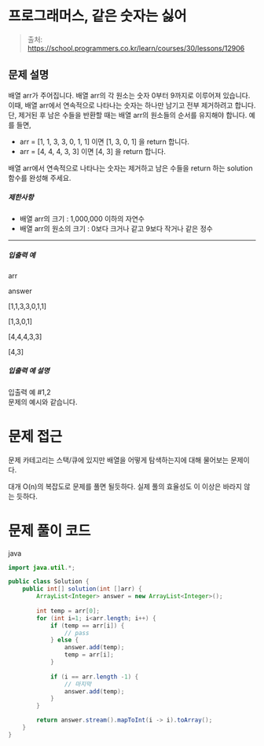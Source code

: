 # 프로그래머스, 같은 숫자는 싫어

> 출처: https://school.programmers.co.kr/learn/courses/30/lessons/12906

## 문제 설명

배열 arr가 주어집니다. 배열 arr의 각 원소는 숫자 0부터 9까지로 이루어져 있습니다. 이때, 배열 arr에서 연속적으로 나타나는 숫자는 하나만 남기고 전부 제거하려고 합니다. 단, 제거된 후 남은 수들을 반환할 때는 배열 arr의 원소들의 순서를 유지해야 합니다. 예를 들면,

*   arr = \[1, 1, 3, 3, 0, 1, 1\] 이면 \[1, 3, 0, 1\] 을 return 합니다.
*   arr = \[4, 4, 4, 3, 3\] 이면 \[4, 3\] 을 return 합니다.

배열 arr에서 연속적으로 나타나는 숫자는 제거하고 남은 수들을 return 하는 solution 함수를 완성해 주세요.

##### 제한사항

*   배열 arr의 크기 : 1,000,000 이하의 자연수
*   배열 arr의 원소의 크기 : 0보다 크거나 같고 9보다 작거나 같은 정수

* * *

##### 입출력 예

arr

answer

\[1,1,3,3,0,1,1\]

\[1,3,0,1\]

\[4,4,4,3,3\]

\[4,3\]

##### 입출력 예 설명

입출력 예 #1,2  
문제의 예시와 같습니다.
# 문제 접근

문제 카테고리는 스택/큐에 있지만 배열을 어떻게 탐색하는지에 대해 물어보는 문제이다.

대개 O(n)의 복잡도로 문제를 풀면 될듯하다. 실제 풀의 효율성도 이 이상은 바라지 않는 듯하다.



# 문제 풀이 코드

java

```java
import java.util.*;

public class Solution {
    public int[] solution(int []arr) {
        ArrayList<Integer> answer = new ArrayList<Integer>();
        
        int temp = arr[0];
        for (int i=1; i<arr.length; i++) {
            if (temp == arr[i]) {
                // pass
            } else {
                answer.add(temp);
                temp = arr[i];
            }
            
            if (i == arr.length -1) {
                // 마지막
                answer.add(temp);
            }
        }

        return answer.stream().mapToInt(i -> i).toArray();
    }
}
```
